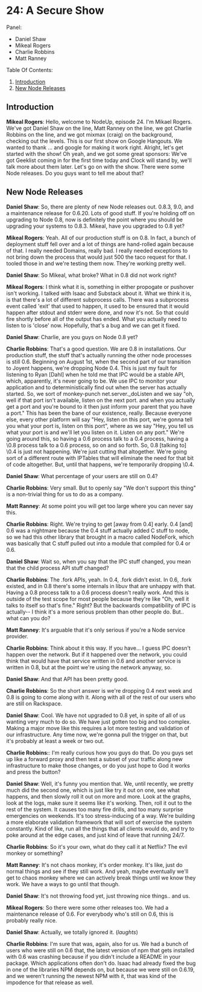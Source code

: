 24: A Secure Show
===

Panel:

* Daniel Shaw
* Mikeal Rogers
* Charlie Robbins
* Matt Ranney

Table Of Contents:

1. [Introduction](#introduction)
2. [New Node Releases](#new-node-releases)

## Introduction

**Mikeal Rogers**: Hello, welcome to NodeUp, episode 24. I'm Mikael Rogers. We've
 got Daniel Shaw on the line, Matt Ranney on the line, we got Charlie Robbins
 on the line, and we got mixmax (craig) on the background, checking out the
 levels. This is our first show on Google Hangouts. We wanted to thank ... and
 google for making it work right. Alright, let's get started with the show! Oh
 yeah, and we got some great sponsors: We've got Geeklist coming in for the
 first time today and Clock will stand by, we'll talk more about them later.
 Let's go on with the show. There were some Node releases. Do you guys want to
 tell me about that?

## New Node Releases

**Daniel Shaw**: So, there are plenty of new Node releases out. 0.8.3, 9.0, and a
 maintenance release for 0.6.20. Lots of good stuff. If you're holding off on
 upgrading to Node 0.8, now is definitely the point where you should be
 upgrading your systems to 0.8.3. Mikeal, have you upgraded to 0.8 yet?

**Mikeal Rogers**: Yeah. All of our production stuff is on 0.8. In fact, a bunch
 of deployment stuff fell over and a lot of things are hand-rolled again
 because of that. I really needed Domains, really bad. I really needed
 exceptions to not bring down the process that would just 500 the taco request
 for that. I tooled those in and we're testing them now. They're working pretty
 well.

**Daniel Shaw**: So Mikeal, what broke? What in 0.8 did not work right?

**Mikeal Rogers**: I think what it is, something in either propogate or pushover
 isn't working. I talked with Isaac and Substack about it. What we think it is,
 is that there's a lot of different subprocess calls. There was a subprocess
 event called 'exit' that used to happen, it used to be ensured that it would
 happen after stdout and stderr were done, and now it's not. So that could fire
 shortly before all of the output has ended. What you actually need to listen
 to is 'close' now. Hopefully, that's a bug and we can get it fixed.

**Daniel Shaw**: Charlie, are you guys on Node 0.8 yet?

**Charlie Robbins**: That's a good question. We are 0.8 in installations. Our
 production stuff, the stuff that's actually running the other node processes
 is still 0.6. Beginning on August 1st, when the second part of our transition
 to Joyent happens, we're dropping Node 0.4. This is just my fault for listening
 to Ryan [Dahl] when he told me that IPC would be a stable API, which,
 apparently, it's never going to be. We use IPC to monitor your application
 and to deterministically find out when the server has actually started. So,
 we sort of monkey-punch net.server.\_doListen and we say "oh, well if that
 port isn't available, listen on the next port. and when you actually get a
 port and you're bound to it then just inform your parent that you have a port."
 This has been the bane of our existence, really. Because everyone else,
 every other platform will say "Hey, listen on this port, we're gonna tell you
 what your port is, listen on this port", where as we say "Hey, you tell us
 what your port is and we'll let you listen on it. Listen on any port." We're
 going around this, so having a 0.6 process talk to a 0.4 process, having a
 \0.8 process talk to a 0.6 process, so on and so forth. So, 0.8 [talking to]
 \0.4 is just not happening. We're just cutting that altogether. We're going
 sort of a different route with IPTables that will eliminate the need for that
 bit of code altogether. But, until that happens, we're temporarily dropping
 \0.4.

**Daniel Shaw**: What percentage of your users are still on 0.4?

**Charlie Robbins**: Very small. But to openly say "We don't support this thing" is
 a non-trivial thing for us to do as a company.

**Matt Ranney**: At some point you will get too large where you can never say
 this.

**Charlie Robbins**: Right. We're trying to get [away from 0.4] early. 0.4 [and]
 0.6 was a nightmare because the 0.4 stuff actually added C stuff to node, so
 we had this other library that brought in a macro called NodeFork, which was
 basically that C stuff pulled out into a module that compiled for 0.4 or 0.6.

**Daniel Shaw**: Wait so, when you say that the IPC stuff changed, you mean that
 the child process API stuff changed?

**Charlie Robbins**: The .fork APIs, yeah. In 0.4, .fork didn't exist. In 0.6,
 .fork existed, and in 0.8 there's some internals in libuv that are unhappy
 with that. Having a 0.8 process talk to a 0.6 process doesn't really work. And
 this is outside of the test scope for most people because they're like "Oh,
 well it talks to itself so that's fine." Right? But the backwards compatibility
 of IPC is actually-- I think it's a more serious problem than other people do.
 But.. what can you do?

**Matt Ranney**: It's arguable that it's only serious if you're a Node service
 provider.

**Charlie Robbins**: Think about it this way. If you have... I guess IPC doesn't
 happen over the network. But if it happened over the network, you could think
 that would have that service written in 0.6 and another service is written in
 0.8, but at the point we're using the network anyway, so.

**Daniel Shaw**: And that API has been pretty good.

**Charlie Robbins**: So the short answer is we're dropping 0.4 next week and
 0.8 is going to come along with it. Along with all of the rest of our users
 who are still on Rackspace.

**Daniel Shaw**: Cool. We have not upgraded to 0.8 yet, in spite of all of us
 wanting very much to do so. We have just gotten too big and too complex. Making
 a major move like this requires a lot more testing and validation of our
 infrastructure. Any time now, we're gonna pull the trigger on that, but it's
 probably at least a week or two out.

**Charlie Robbins:**: I'm really curious how you guys do that. Do you guys set
 up like a forward proxy and then test a subset of your traffic along new
 infrastructure to make those changes, or do you just hope to God it works and
 press the button?

**Daniel Shaw**: Well, it's funny you mention that. We, until recently, we
 pretty much did the second one, which is just like try it out on one, see what
 happens, and then slowly roll it out on more and more. Look at the graphs,
 look at the logs, make sure it seems like it's working. Then, roll it out to
 the rest of the system. It causes too many fire drills, and too many surprise
 emergencies on weekends. It's too stress-inducing of a way. We're building a
 more elaborate validation framework that will sort of exercise the system
 constantly. Kind of like, run all the things that all clients would do,
 and try to poke around at the edge cases, and just kind of leave that running
 24/7.

**Charlie Robbins**: So it's your own, what do they call it at Netflix? The evil
 monkey or something?

**Matt Ranney**: It's not chaos monkey, it's order monkey. It's like, just do
 normal things and see if they still work. And yeah, maybe eventually we'll
 get to chaos monkey where we can actively break things until we know they work.
 We have a ways to go until that though.

**Daniel Shaw**: It's not throwing food yet, just throwing nice things.. and us.

**Mikeal Rogers**: So there were some other releases too. We had a maintenance
 release of 0.6. For everybody who's still on 0.6, this is probably really nice.

**Daniel Shaw**: Actually, we totally ignored it. (*laughts*)

**Charlie Robbins**: I'm sure that was, again, also for us. We had a bunch of
 users who were still on 0.6 that, the latest version of npm that gets installed
 with 0.6 was crashing because if you didn't include a README in your package.
 Which applications often don't do. Isaac had already fixed the bug in one of
 the libraries NPM depends on, but because we were still on 0.6.19, and we
 weren't running the newest NPM with it, that was kind of the impodence for
 that release as well.

<!-- Continue at 9:30! -->

